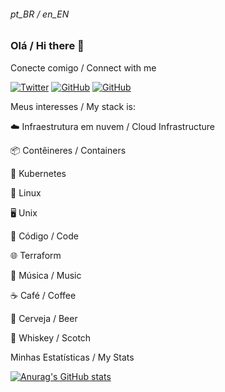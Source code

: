 ###### pt_BR / en_EN

### Olá / Hi there 👋

Conecte comigo / Connect with me

<a href="https://twitter.com/kaleby" target="_blank"><img alt="Twitter" src="https://img.shields.io/twitter/url?label=%40kaleby&style=social&url=https%3A%2F%2Ftwitter.com%2Fkaleby"></a> <a href="https://github.com/kcadorin" target="_blank"><img alt="GitHub" src="https://img.shields.io/badge/-kcadorin-black?style=flat&logo=github&logoColor=white"></a> <a href="https://www.linkedin.com/in/kaleby-cadorin/" target="_blank"><img alt="GitHub" src="https://img.shields.io/badge/-kaleby--cadorin-blue?style=flat&logo=linkedin&logoColor=white"></a>

Meus interesses / My stack is:

☁️ Infraestrutura em nuvem / Cloud Infrastructure

📦 Contêineres / Containers

🚢 Kubernetes

🐧 Linux

🖥️ Unix

📄 Código / Code

🌐 Terraform

🎸 Música / Music

☕ Café / Coffee

🍺 Cerveja / Beer

🍺 Whiskey / Scotch


Minhas Estatísticas / My Stats

[![Anurag's GitHub stats](https://github-readme-stats.vercel.app/api?username=kcadorin&show_icons=true)](https://github.com/anuraghazra/github-readme-stats)
